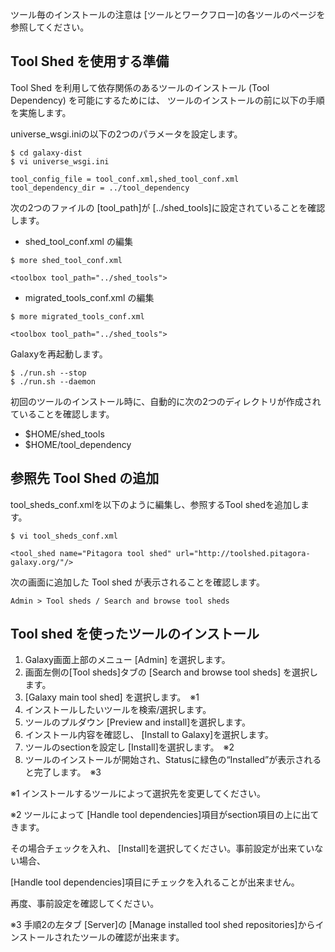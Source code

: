 
ツール毎のインストールの注意は \[ツールとワークフロー\]の各ツールのページを参照してください。

Tool Shed を使用する準備
------------------------

Tool Shed を利用して依存関係のあるツールのインストール (Tool Dependency) を可能にするためには、 ツールのインストールの前に以下の手順を実施します。

universe_wsgi.iniの以下の2つのパラメータを設定します。

    $ cd galaxy-dist
    $ vi universe_wsgi.ini

    tool_config_file = tool_conf.xml,shed_tool_conf.xml
    tool_dependency_dir = ../tool_dependency

次の2つのファイルの \[tool_path\]が \[../shed_tools\]に設定されていることを確認します。

-   shed_tool_conf.xml の編集

<!-- -->

    $ more shed_tool_conf.xml

    <toolbox tool_path="../shed_tools">

-   migrated_tools_conf.xml の編集

<!-- -->

    $ more migrated_tools_conf.xml

    <toolbox tool_path="../shed_tools">

Galaxyを再起動します。

    $ ./run.sh --stop
    $ ./run.sh --daemon

初回のツールのインストール時に、自動的に次の2つのディレクトリが作成されていることを確認します。

-   $HOME/shed_tools
-   $HOME/tool_dependency

参照先 Tool Shed の追加
-----------------------

tool_sheds_conf.xmlを以下のように編集し、参照するTool shedを追加します。

    $ vi tool_sheds_conf.xml

    <tool_shed name="Pitagora tool shed" url="http://toolshed.pitagora-galaxy.org/"/>

次の画面に追加した Tool shed が表示されることを確認します。

    Admin > Tool sheds / Search and browse tool sheds

Tool shed を使ったツールのインストール
--------------------------------------

1.  Galaxy画面上部のメニュー \[Admin\] を選択します。
2.  画面左側の\[Tool sheds\]タブの \[Search and browse tool sheds\] を選択します。
3.  \[Galaxy main tool shed\] を選択します。　※1
4.  インストールしたいツールを検索/選択します。
5.  ツールのプルダウン \[Preview and install\]を選択します。
6.  インストール内容を確認し、 \[Install to Galaxy\]を選択します。
7.  ツールのsectionを設定し \[Install\]を選択します。　※2
8.  ツールのインストールが開始され、Statusに緑色の“Installed”が表示されると完了します。　※3



※1 インストールするツールによって選択先を変更してください。

<!-- -->



※2 ツールによって \[Handle tool dependencies\]項目がsection項目の上に出てきます。

<!-- -->



その場合チェックを入れ、 \[Install\]を選択してください。事前設定が出来ていない場合、

<!-- -->



\[Handle tool dependencies\]項目にチェックを入れることが出来ません。

<!-- -->



再度、事前設定を確認してください。

<!-- -->



※3 手順2の左タブ \[Server\]の \[Manage installed tool shed repositories\]からインストールされたツールの確認が出来ます。